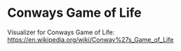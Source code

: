 # Conways Game of Life
 Visualizer for Conways Game of Life: https://en.wikipedia.org/wiki/Conway%27s_Game_of_Life
 
 
